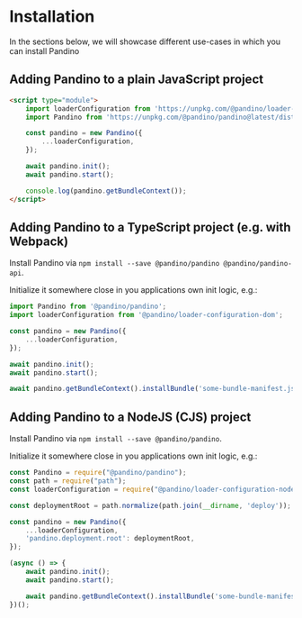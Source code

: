 # Installation

In the sections below, we will showcase different use-cases in which you can install Pandino

## Adding Pandino to a plain JavaScript project

```html
<script type="module">
    import loaderConfiguration from 'https://unpkg.com/@pandino/loader-configuration-dom@latest/dist/esm/loader-configuration-dom.mjs';
    import Pandino from 'https://unpkg.com/@pandino/pandino@latest/dist/esm/pandino.mjs';

    const pandino = new Pandino({
        ...loaderConfiguration,
    });

    await pandino.init();
    await pandino.start();

    console.log(pandino.getBundleContext());
</script>
```

## Adding Pandino to a TypeScript project (e.g. with Webpack)

Install Pandino via `npm install --save @pandino/pandino @pandino/pandino-api`.

Initialize it somewhere close in you applications own init logic, e.g.:

```typescript
import Pandino from '@pandino/pandino';
import loaderConfiguration from '@pandino/loader-configuration-dom';

const pandino = new Pandino({
    ...loaderConfiguration,
});

await pandino.init();
await pandino.start();

await pandino.getBundleContext().installBundle('some-bundle-manifest.json');
```

## Adding Pandino to a NodeJS (CJS) project

Install Pandino via `npm install --save @pandino/pandino`.

Initialize it somewhere close in you applications own init logic, e.g.:

```javascript
const Pandino = require("@pandino/pandino");
const path = require("path");
const loaderConfiguration = require("@pandino/loader-configuration-nodejs");

const deploymentRoot = path.normalize(path.join(__dirname, 'deploy'));

const pandino = new Pandino({
    ...loaderConfiguration,
    'pandino.deployment.root': deploymentRoot,
});

(async () => {
    await pandino.init();
    await pandino.start();

    await pandino.getBundleContext().installBundle('some-bundle-manifest.json');
})();
```
